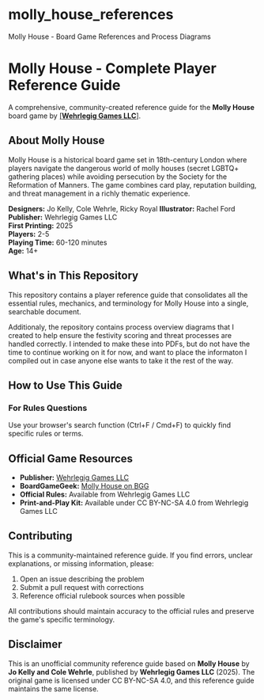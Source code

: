 # molly_house_references
Molly House - Board Game References and Process Diagrams
# Molly House - Complete Player Reference Guide

A comprehensive, community-created reference guide for the **Molly House** board game by [[**Wehrlegig Games LLC**]](https://www.wehrlegig.com).

## About Molly House

Molly House is a historical board game set in 18th-century London where players navigate the dangerous world of molly houses (secret LGBTQ+ gathering places) while avoiding persecution by the Society for the Reformation of Manners. The game combines card play, reputation building, and threat management in a richly thematic experience.

**Designers:** Jo Kelly, Cole Wehrle, Ricky Royal
**Illustrator:** Rachel Ford   
**Publisher:** Wehrlegig Games LLC  
**First Printing:** 2025  
**Players:** 2-5  
**Playing Time:** 60-120 minutes  
**Age:** 14+

## What's in This Repository

This repository contains a  player reference guide that consolidates all the essential rules, mechanics, and terminology for Molly House into a single, searchable document. 

Additionaly, the repository contains process overview diagrams that I created to help ensure the festivity scoring and threat processes are handled correctly. I intended to make these into PDFs, but do not have the time to continue working on it for now, and want to place the informaton I compiled out in case anyone else wants to take it the rest of the way. 

## How to Use This Guide

### For Rules Questions
Use your browser's search function (Ctrl+F / Cmd+F) to quickly find specific rules or terms.

## Official Game Resources

- **Publisher:** [Wehrlegig Games LLC](https://wehrlegig.com/)
- **BoardGameGeek:** [Molly House on BGG](https://boardgamegeek.com/boardgame/308664/molly-house)
- **Official Rules:** Available from Wehrlegig Games LLC
- **Print-and-Play Kit:** Available under CC BY-NC-SA 4.0 from Wehrlegig Games LLC

## Contributing

This is a community-maintained reference guide. If you find errors, unclear explanations, or missing information, please:

1. Open an issue describing the problem
2. Submit a pull request with corrections
3. Reference official rulebook sources when possible

All contributions should maintain accuracy to the official rules and preserve the game's specific terminology.

## Disclaimer

This is an unofficial community reference guide based on **Molly House** by **Jo Kelly and Cole Wehrle**, published by **Wehrlegig Games LLC** (2025). The original game is licensed under CC BY-NC-SA 4.0, and this reference guide maintains the same license.
